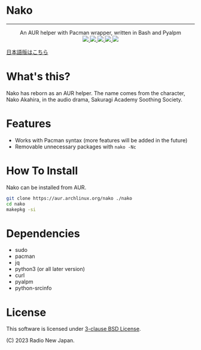# Nako
-----
<center>
An AUR helper with Pacman wrapper, written in Bash and Pyalpm
</center>

<center>
    <a href="https://github.com/njb-fm/nako/blob/master/LICENSE">
        <img src="https://img.shields.io/github/license/njb-fm/nako?style=flat-square">
    </a>
    <a href="https://github.com/njb-fm/nako/issues">
        <img src="https://img.shields.io/github/issues/njb-fm/nako?style=flat-square">
    </a>
    <a href="https://aur.archlinux.org/packages/nako">
        <img src="https://img.shields.io/aur/version/nako?style=flat-square">
    </a>
    <a href="https://github.com/njb-fm/nako">
        <img src="https://img.shields.io/github/last-commit/njb-fm/nako?style=flat-square">
    </a>
    <a href="https://github.com/njb-fm/nako">
        <img src="https://img.shields.io/github/stars/njb-fm/nako?style=flat-square">
    </a>
</center>

[日本語版はこちら](README_ja.md)

# What's this?
Nako has reborn as an AUR helper. The name comes from the character, Nako Akahira, in the audio drama, Sakuragi Academy Soothing Society.

# Features
- Works with Pacman syntax (more features will be added in the future)
- Removable unnecessary packages with ```nako -Nc```

# How To Install
Nako can be installed from AUR.
```bash
git clone https://aur.archlinux.org/nako ./nako
cd nako
makepkg -si
```

# Dependencies
* sudo
* pacman
* jq
* python3 (or all later version)
* curl
* pyalpm
* python-srcinfo

# License
This software is licensed under [3-clause BSD License](LICENSE).

(C) 2023 Radio New Japan.

